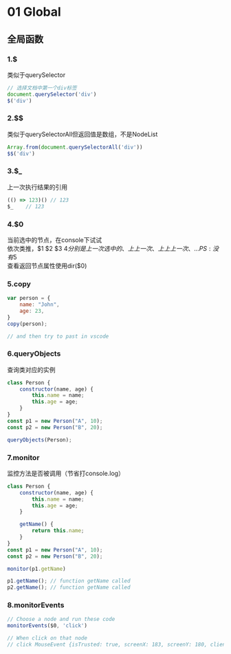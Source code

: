 # 01 Global

## 全局函数

### 1.$

类似于querySelector

```javascript
// 选择文档中第一个div标签
document.querySelector('div')
$('div')
```

### 2.$$

类似于querySelectorAll但返回值是数组，不是NodeList

```javascript
Array.from(document.querySelectorAll('div'))
$$('div')
```

### 3.$\_

上一次执行结果的引用

```javascript
(() => 123)() // 123
$_    // 123
```

### 4.$0

当前选中的节点，在console下试试  
依次类推，$1 $2 $3 $4分别是上一次选中的、上上一次、上上上一次、...  
PS: 没有$5  
查看返回节点属性使用dir\($0\)

### 5.copy

```javascript
var person = {
    name: "John",
    age: 23,
}
copy(person);

// and then try to past in vscode
```

### 6.queryObjects

查询类对应的实例

```javascript
class Person {
    constructor(name, age) {
        this.name = name;
        this.age = age;
    }
}
const p1 = new Person("A", 10);
const p2 = new Person("B", 20);

queryObjects(Person);
```

### 7.monitor

监控方法是否被调用（节省打console.log）

```javascript
class Person {
    constructor(name, age) {
        this.name = name;
        this.age = age;
    }

    getName() {
        return this.name;
    }
}
const p1 = new Person("A", 10);
const p2 = new Person("B", 20);

monitor(p1.getName)

p1.getName(); // function getName called
p2.getName(); // function getName called
```

### 8.monitorEvents

```javascript
// Choose a node and run these code
monitorEvents($0, 'click')

// When click on that node
// click MouseEvent {isTrusted: true, screenX: 183, screenY: 180, clientX: 474, clientY: 34, …}
```

